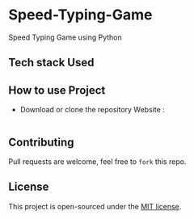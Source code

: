 # Speed-Typing-Game
Speed Typing Game using Python

## Tech stack Used

## How to use Project
- Download or clone the repository Website : 
```

```

## Contributing
Pull requests are welcome, feel free to ```fork``` this repo.

## License
This project is open-sourced under the [MIT license]().
